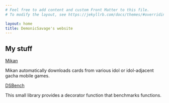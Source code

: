 ```yaml
---
# Feel free to add content and custom Front Matter to this file.
# To modify the layout, see https://jekyllrb.com/docs/themes/#overriding-theme-defaults

layout: home
title: DemonicSavage's website
---
```


## My stuff

[Mikan](/mikan)

Mikan automatically downloads cards from various idol or idol-adjacent gacha mobile games.

[DSBench](/dsbench)

This small library provides a decorator function that benchmarks functions.
